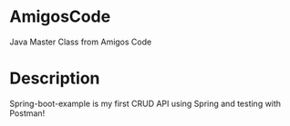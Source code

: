 # AmigosCode
Java Master Class from Amigos Code

# Description

Spring-boot-example is my first CRUD API using Spring and testing with Postman!
